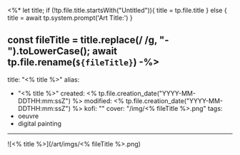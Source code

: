 <%*
let title;
if (!tp.file.title.startsWith("Untitled")){
	title = tp.file.title
} else {
	title = await tp.system.prompt('Art Title:')
}

const fileTitle = title.replace(/ /g, "-").toLowerCase();
await tp.file.rename(`${fileTitle}`)
-%>
---
title: "<% title %>"
alias:
- "<% title %>"
created: <% tp.file.creation_date("YYYY-MM-DDTHH:mm:ssZ") %>
modified: <% tp.file.creation_date("YYYY-MM-DDTHH:mm:ssZ") %>
kofi: ""
cover: "/img/<% fileTitle %>.png"
tags:
- oeuvre
- digital painting
---

![<% title %>](/art/imgs/<% fileTitle %>.png)